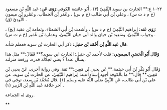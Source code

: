 ١٠٢٢ ع:** الحارث بن سويد التَّيْمِيّ (٣) ، أَبُو عائشة الكوفي.**رَوَى عَن:** عَبد اللَّهِ بْن مسعود (خ م د ت س) ، وعلي بْن أَبي طالب (خ م س) ، وعُمَر بْن الخطاب، وعَمْرو بْن ميمون الأَودِيّ (ق) .

**رَوَى عَنه:** إبراهيم التَّيْمِيّ (خ م د س) ، وأشعث بْن أَبي الشعثاء، وثمامة بْن عقبة (بخ) ، وجواب التَّيْمِيّ، وسَعِيد بْن حيان والد أبي حيان التَّيْمِيّ، وعمارة بْن عُمَير (خ م ت س) .

**قال عَبد اللَّهِ بْن أَحْمَد بْن حنبل:** ذكر أبي الحارث بْن سويد فعظم شأنه.

**وَقَال أَبُو الْحَسَنِ الميموني:** قلت لأحمد بْن حنبل: الحارث ابن سويد؟** فَقَالَ:** مثل هذا يسأل عنه! ؟ يعني لجلالة قدره، ورفعة منزلته.

وَقَال أَبُو بَكْرِ بْنُ أَبي خيثمة،** عَن يحيى بْن مَعِين:** ثقة. وفي رواية أخرى، عَنْ يحيى بْن مَعِين،** قال:** ما بالكوفة أجود إسنادا منه: إبراهيم التَّيْمِيّ، عن الحارث بْن سويد، عن علي بْن أَبي طالب، عَنِ النَّبِيِّ صَلَّى اللَّهُ عليه وسلم (١) .قال مُحَمَّد بْن سعد، توفي في آخر خلافة عَبد اللَّهِ بْن الزبير (١) .

روى له الجماعة.

**